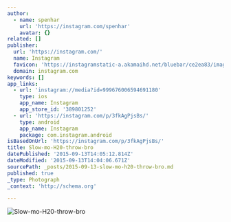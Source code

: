```yaml
---
author:
  - name: spenhar
    url: 'https://instagram.com/spenhar'
    avatar: {}
related: []
publisher:
  url: 'https://instagram.com/'
  name: Instagram
  favicon: 'https://instagramstatic-a.akamaihd.net/bluebar/ce2ea83/images/ico/favicon.ico'
  domain: instagram.com
keywords: []
app_links:
  - url: 'instagram://media?id=999676006594691180'
    type: ios
    app_name: Instagram
    app_store_id: '389801252'
  - url: 'https://instagram.com/p/3fkAgPjsBs/'
    type: android
    app_name: Instagram
    package: com.instagram.android
isBasedOnUrl: 'https://instagram.com/p/3fkAgPjsBs/'
title: Slow-mo-H20-throw-bro
datePublished: '2015-09-13T14:05:12.814Z'
dateModified: '2015-09-13T14:04:06.671Z'
sourcePath: _posts/2015-09-13-slow-mo-h20-throw-bro.md
published: true
_type: Photograph
_context: 'http://schema.org'

---
```

![Slow-mo-H20-throw-bro](https://igcdn-photos-d-a.akamaihd.net/hphotos-ak-xfa1/t51.2885-15/e15/11280386_114321995567987_928852418_n.jpg)